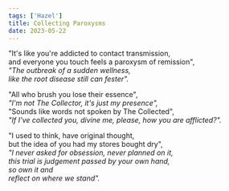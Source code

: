 ```yaml
---
tags: ['Hazel']
title: Collecting Paroxysms
date: 2023-05-22
---
```


"It's like you're addicted to contact transmission,  
and everyone you touch feels a paroxysm of remission",  
*"The outbreak of a sudden wellness,*  
*like the root disease still can fester".*

"All who brush you lose their essence",  
*"I'm not The Collector, it's just my presence",*  
"Sounds like words not spoken by The Collected",  
*"If I've collected you, divine me, please, how you are afflicted?".*

"I used to think, have original thought,  
but the idea of you had my stores bought dry",  
*"I never asked for obsession, never planned on it,*  
*this trial is judgement passed by your own hand,*  
*so own it and*  
*reflect on where we stand".*  
